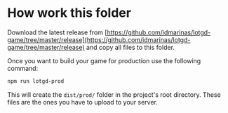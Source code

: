 # How work this folder
Download the latest release from [https://github.com/idmarinas/lotgd-game/tree/master/release](https://github.com/idmarinas/lotgd-game/tree/master/release) and copy all files to this folder.

Once you want to build your game for production use the following command:
```bash
npm run lotgd-prod
```
This will create the `dist/prod/` folder in the project's root directory. These files are the ones you have to upload to your server.
